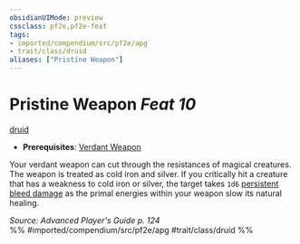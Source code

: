 ```yaml
---
obsidianUIMode: preview
cssclass: pf2e,pf2e-feat
tags:
- imported/compendium/src/pf2e/apg
- trait/class/druid
aliases: ["Pristine Weapon"]
---
```

# Pristine Weapon  *Feat 10*  
[druid](rules/traits/druid.md)  

- **Prerequisites**: [Verdant Weapon](verdant-weapon-apg.md)

Your verdant weapon can cut through the resistances of magical creatures. The weapon is treated as cold iron and silver. If you critically hit a creature that has a weakness to cold iron or silver, the target takes `1d6` [persistent bleed damage](conditions.md#Persistent%20Damage) as the primal energies within your weapon slow its natural healing.

*Source: Advanced Player's Guide p. 124*  
%% #imported/compendium/src/pf2e/apg #trait/class/druid %%